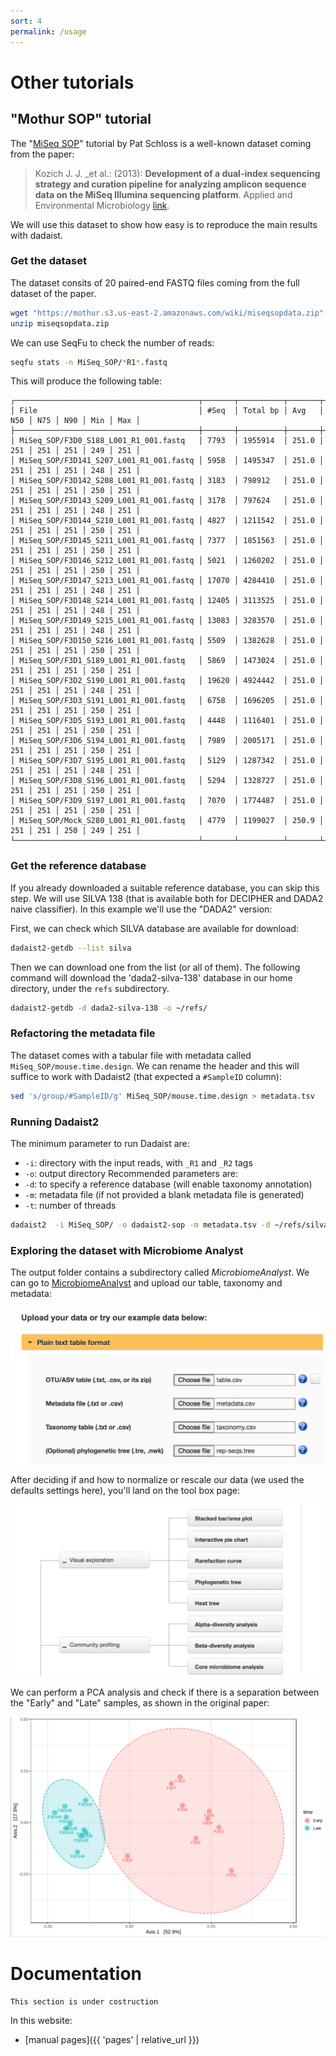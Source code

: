 ```yaml
---
sort: 4
permalink: /usage
---
```

# Other tutorials

## "Mothur SOP" tutorial

The "[MiSeq SOP](https://mothur.org/wiki/miseq_sop/)" tutorial by Pat Schloss
is a well-known dataset coming from the paper:

> Kozich J. J. _et al.: (2013): **Development of a dual-index sequencing strategy and curation pipeline for analyzing amplicon sequence data on the MiSeq Illumina sequencing platform**. Applied and Environmental Microbiology [link](https://aem.asm.org/content/79/17/5112).

We will use this dataset to show how easy is to reproduce the main results with dadaist.

### Get the dataset

The dataset consits of 20 paired-end FASTQ files coming from the full dataset of the paper.

```bash
wget "https://mothur.s3.us-east-2.amazonaws.com/wiki/miseqsopdata.zip"
unzip miseqsopdata.zip
```

We can use SeqFu to check the number of reads:
```bash
seqfu stats -n MiSeq_SOP/*R1*.fastq
```

This will produce the following table:
```
┌─────────────────────────────────────────┬───────┬──────────┬───────┬─────┬─────┬─────┬─────┬─────┐
│ File                                    │ #Seq  │ Total bp │ Avg   │ N50 │ N75 │ N90 │ Min │ Max │
├─────────────────────────────────────────┼───────┼──────────┼───────┼─────┼─────┼─────┼─────┼─────┤
│ MiSeq_SOP/F3D0_S188_L001_R1_001.fastq   │ 7793  │ 1955914  │ 251.0 │ 251 │ 251 │ 251 │ 249 │ 251 │
│ MiSeq_SOP/F3D141_S207_L001_R1_001.fastq │ 5958  │ 1495347  │ 251.0 │ 251 │ 251 │ 251 │ 248 │ 251 │
│ MiSeq_SOP/F3D142_S208_L001_R1_001.fastq │ 3183  │ 798912   │ 251.0 │ 251 │ 251 │ 251 │ 250 │ 251 │
│ MiSeq_SOP/F3D143_S209_L001_R1_001.fastq │ 3178  │ 797624   │ 251.0 │ 251 │ 251 │ 251 │ 248 │ 251 │
│ MiSeq_SOP/F3D144_S210_L001_R1_001.fastq │ 4827  │ 1211542  │ 251.0 │ 251 │ 251 │ 251 │ 250 │ 251 │
│ MiSeq_SOP/F3D145_S211_L001_R1_001.fastq │ 7377  │ 1851563  │ 251.0 │ 251 │ 251 │ 251 │ 250 │ 251 │
│ MiSeq_SOP/F3D146_S212_L001_R1_001.fastq │ 5021  │ 1260202  │ 251.0 │ 251 │ 251 │ 251 │ 250 │ 251 │
│ MiSeq_SOP/F3D147_S213_L001_R1_001.fastq │ 17070 │ 4284410  │ 251.0 │ 251 │ 251 │ 251 │ 248 │ 251 │
│ MiSeq_SOP/F3D148_S214_L001_R1_001.fastq │ 12405 │ 3113525  │ 251.0 │ 251 │ 251 │ 251 │ 248 │ 251 │
│ MiSeq_SOP/F3D149_S215_L001_R1_001.fastq │ 13083 │ 3283570  │ 251.0 │ 251 │ 251 │ 251 │ 248 │ 251 │
│ MiSeq_SOP/F3D150_S216_L001_R1_001.fastq │ 5509  │ 1382628  │ 251.0 │ 251 │ 251 │ 251 │ 250 │ 251 │
│ MiSeq_SOP/F3D1_S189_L001_R1_001.fastq   │ 5869  │ 1473024  │ 251.0 │ 251 │ 251 │ 251 │ 250 │ 251 │
│ MiSeq_SOP/F3D2_S190_L001_R1_001.fastq   │ 19620 │ 4924442  │ 251.0 │ 251 │ 251 │ 251 │ 248 │ 251 │
│ MiSeq_SOP/F3D3_S191_L001_R1_001.fastq   │ 6758  │ 1696205  │ 251.0 │ 251 │ 251 │ 251 │ 250 │ 251 │
│ MiSeq_SOP/F3D5_S193_L001_R1_001.fastq   │ 4448  │ 1116401  │ 251.0 │ 251 │ 251 │ 251 │ 250 │ 251 │
│ MiSeq_SOP/F3D6_S194_L001_R1_001.fastq   │ 7989  │ 2005171  │ 251.0 │ 251 │ 251 │ 251 │ 250 │ 251 │
│ MiSeq_SOP/F3D7_S195_L001_R1_001.fastq   │ 5129  │ 1287342  │ 251.0 │ 251 │ 251 │ 251 │ 248 │ 251 │
│ MiSeq_SOP/F3D8_S196_L001_R1_001.fastq   │ 5294  │ 1328727  │ 251.0 │ 251 │ 251 │ 251 │ 250 │ 251 │
│ MiSeq_SOP/F3D9_S197_L001_R1_001.fastq   │ 7070  │ 1774487  │ 251.0 │ 251 │ 251 │ 251 │ 250 │ 251 │
│ MiSeq_SOP/Mock_S280_L001_R1_001.fastq   │ 4779  │ 1199027  │ 250.9 │ 251 │ 251 │ 250 │ 249 │ 251 │
└─────────────────────────────────────────┴───────┴──────────┴───────┴─────┴─────┴─────┴─────┴─────┘
```

### Get the reference database
If you already downloaded a suitable reference database, you can skip this step.
We will use SILVA 138 (that is available both for DECIPHER and DADA2 naive classifier).
In this example we'll use the "DADA2" version:

First, we can check which SILVA database are available for download:
```bash
dadaist2-getdb --list silva
```

Then we can download one from the list (or all of them). The following command will
download the 'dada2-silva-138' database in our home directory, under the `refs` subdirectory.

```bash
dadaist2-getdb -d dada2-silva-138 -o ~/refs/
```


### Refactoring the metadata file

The dataset comes with a tabular file with metadata called `MiSeq_SOP/mouse.time.design`.
We can rename the header and this will suffice to work with Dadaist2 (that expected
  a `#SampleID` column):

```bash
sed 's/group/#SampleID/g' MiSeq_SOP/mouse.time.design > metadata.tsv
```

### Running Dadaist2

The minimum parameter to run Dadaist are:
* `-i`: directory with the input reads, with `_R1` and `_R2` tags
* `-o`: output directory
Recommended parameters are:
* `-d`: to specify a reference database (will enable taxonomy annotation)
* `-m`: metadata file (if not provided a blank metadata file is generated)
* `-t`: number of threads
  
```bash
dadaist2  -i MiSeq_SOP/ -o dadaist2-sop -m metadata.tsv -d ~/refs/silva_nr_v138_train_set.fa.gz
```

### Exploring the dataset with Microbiome Analyst

The output folder contains a subdirectory called _MicrobiomeAnalyst_.
We can go to [MicrobiomeAnalyst](https://www.microbiomeanalyst.ca/MicrobiomeAnalyst/upload/OtuUploadView.xhtml)
and upload our table, taxonomy and metadata:

<img src="img/ma-form.png" width="500" height="250" >

After deciding if and how to normalize or rescale our data (we used the defaults settings here),
you'll land on the tool box page:

<img src="img/ma-tools.png">

We can perform a PCA analysis and check if there is a separation between the "Early" and "Late"
samples, as shown in the original paper:

<img src="img/ma-pca.png">


# Documentation

```note
This section is under costruction
```

In this website:
 * [manual pages]({{ 'pages' | relative_url }})
